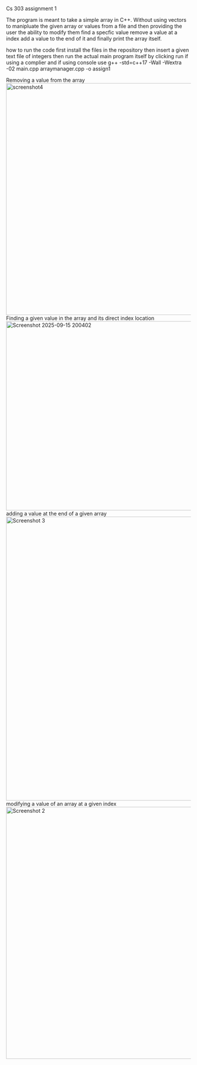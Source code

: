 Cs 303 assignment 1 

The program is meant to take a simple array in C++.
Without using vectors to manipluate the given array or values from a file
and then providing the user the ability to
modify them find a specfic value remove a value at a index add a value to the end of it and finally print the array itself.

how to run the code first install the files in the repository then insert a given text file of integers 
then run the actual main program itself by clicking run if using a complier and if using console use g++ -std=c++17 -Wall -Wextra -02 main.cpp arraymanager.cpp -o assign1

Removing a value from the array 
<img width="1837" height="631" alt="screenshot4" src="https://github.com/user-attachments/assets/77305141-cd02-44ad-8fcf-6ab3f22861c4" />
Finding a given value in the array and its direct index location
<img width="1051" height="515" alt="Screenshot 2025-09-15 200402" src="https://github.com/user-attachments/assets/6620a53e-4563-4bfe-8cfe-e9af717a4c92" />
adding a value at the end of a given array
<img width="1842" height="773" alt="Screenshot 3" src="https://github.com/user-attachments/assets/b743131b-3307-4086-8e80-8b97cec44dd4" />
modifying a value of an array at a given index
<img width="1855" height="686" alt="Screenshot 2" src="https://github.com/user-attachments/assets/f51d2fd2-21f8-4df3-bd27-384673867c20" />

